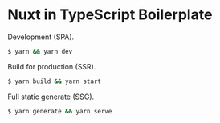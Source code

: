 # Nuxt in TypeScript Boilerplate

Development (SPA).
``` bash
$ yarn && yarn dev
```

Build for production (SSR).
```bash
$ yarn build && yarn start
```

Full static generate (SSG).
```bash
$ yarn generate && yarn serve
```
